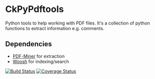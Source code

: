 CkPyPdftools
============

Python tools to help working with PDF files.
It's a collection of python functions to extract information
e.g. comments.

## Dependencies 

 * [PDF-Miner](https://euske.github.io/pdfminer/) for extraction
 * [Woosh](https://bitbucket.org/mchaput/whoosh/wiki/Home) for indexing/search


[![Build
 Status](https://travis-ci.org/ckolumbus/CkPyPdftools.svg?branch=master)](https://travis-ci.org/ckolumbus/CkPyPdftools) [![Coverage
Status](https://coveralls.io/repos/ckolumbus/CkPyPdftools/badge.png?branch=master)](https://coveralls.io/r/ckolumbus/CkPyPdftools?branch=master)
